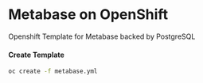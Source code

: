# Metabase on OpenShift

Openshift Template for Metabase backed by PostgreSQL

#### Create Template
```sh
oc create -f metabase.yml
```
